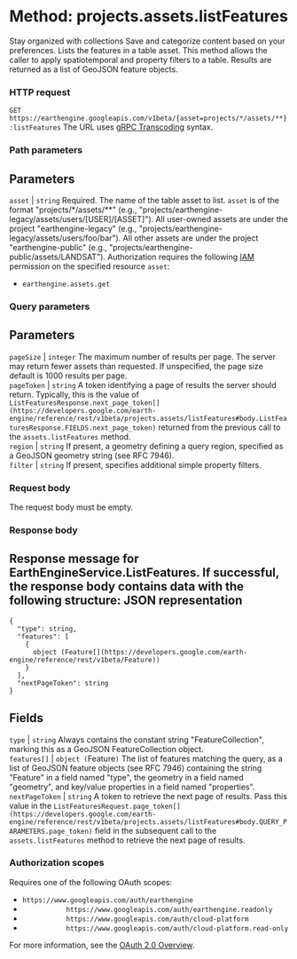  
#  Method: projects.assets.listFeatures
Stay organized with collections  Save and categorize content based on your preferences. 
Lists the features in a table asset. This method allows the caller to apply spatiotemporal and property filters to a table. Results are returned as a list of GeoJSON feature objects.
### HTTP request
`GET https://earthengine.googleapis.com/v1beta/{asset=projects/*/assets/**}:listFeatures`
The URL uses [gRPC Transcoding](https://google.aip.dev/127) syntax.
### Path parameters
Parameters  
---  
`asset` |  `string` Required. The name of the table asset to list. `asset` is of the format "projects/*/assets/**" (e.g., "projects/earthengine-legacy/assets/users/[USER]/[ASSET]"). All user-owned assets are under the project "earthengine-legacy" (e.g., "projects/earthengine-legacy/assets/users/foo/bar"). All other assets are under the project "earthengine-public" (e.g., "projects/earthengine-public/assets/LANDSAT"). Authorization requires the following [IAM](https://cloud.google.com/iam/docs/) permission on the specified resource `asset`:
  * `earthengine.assets.get`

  
### Query parameters
Parameters  
---  
`pageSize` |  `integer` The maximum number of results per page. The server may return fewer assets than requested. If unspecified, the page size default is 1000 results per page.  
`pageToken` |  `string` A token identifying a page of results the server should return. Typically, this is the value of `ListFeaturesResponse.next_page_token[](https://developers.google.com/earth-engine/reference/rest/v1beta/projects.assets/listFeatures#body.ListFeaturesResponse.FIELDS.next_page_token)` returned from the previous call to the `assets.listFeatures` method.  
`region` |  `string` If present, a geometry defining a query region, specified as a GeoJSON geometry string (see RFC 7946).  
`filter` |  `string` If present, specifies additional simple property filters.  
### Request body
The request body must be empty.
### Response body
Response message for EarthEngineService.ListFeatures.
If successful, the response body contains data with the following structure:
JSON representation  
---  
```
{
  "type": string,
  "features": [
    {
      object (Feature[](https://developers.google.com/earth-engine/reference/rest/v1beta/Feature))
    }
  ],
  "nextPageToken": string
}
```
  
Fields  
---  
`type` |  `string` Always contains the constant string "FeatureCollection", marking this as a GeoJSON FeatureCollection object.  
`features[]` |  `object (`Feature[](https://developers.google.com/earth-engine/reference/rest/v1beta/Feature)`)` The list of features matching the query, as a list of GeoJSON feature objects (see RFC 7946) containing the string "Feature" in a field named "type", the geometry in a field named "geometry", and key/value properties in a field named "properties".  
`nextPageToken` |  `string` A token to retrieve the next page of results. Pass this value in the `ListFeaturesRequest.page_token[](https://developers.google.com/earth-engine/reference/rest/v1beta/projects.assets/listFeatures#body.QUERY_PARAMETERS.page_token)` field in the subsequent call to the `assets.listFeatures` method to retrieve the next page of results.  
### Authorization scopes
Requires one of the following OAuth scopes:
  * `https://www.googleapis.com/auth/earthengine`
  * `           https://www.googleapis.com/auth/earthengine.readonly`
  * `           https://www.googleapis.com/auth/cloud-platform`
  * `           https://www.googleapis.com/auth/cloud-platform.read-only`


For more information, see the [OAuth 2.0 Overview](https://developers.google.com/identity/protocols/OAuth2).

